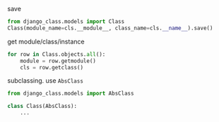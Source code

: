 save
```python
from django_class.models import Class
Class(module_name=cls.__module__, class_name=cls.__name__).save()
```

get module/class/instance
```python
for row in Class.objects.all():
    module = row.getmodule()
    cls = row.getclass()
```

subclassing. use `AbsClass`
```python
from django_class.models import AbsClass

class Class(AbsClass):
    ...
```
